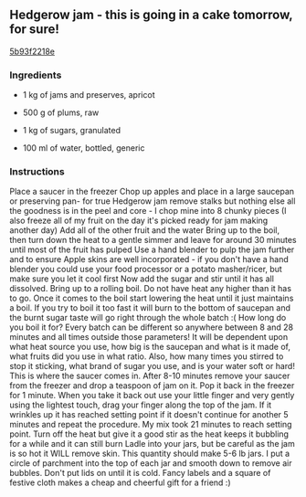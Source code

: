 ## Hedgerow jam - this is going in a cake tomorrow, for sure!

[5b93f2218e](https://cookpad.com/us/recipes/359832-hedgerow-jam-this-is-going-in-a-cake-tomorrow-for-sure)

### Ingredients

 - 1 kg of jams and preserves, apricot

 - 500 g of plums, raw

 - 1 kg of sugars, granulated

 - 100 ml of water, bottled, generic

### Instructions

Place a saucer in the freezer Chop up apples and place in a large saucepan or preserving pan- for true Hedgerow jam remove stalks but nothing else all the goodness is in the peel and core - I chop mine into 8 chunky pieces (I also freeze all of my fruit on the day it's picked ready for jam making another day) Add all of the other fruit and the water Bring up to the boil, then turn down the heat to a gentle simmer and leave for around 30 minutes until most of the fruit has pulped Use a hand blender to pulp the jam further and to ensure Apple skins are well incorporated - if you don't have a hand blender you could use your food processor or a potato masher/ricer, but make sure you let it cool first Now add the sugar and stir until it has all dissolved. Bring up to a rolling boil. Do not have heat any higher than it has to go. Once it comes to the boil start lowering the heat until it just maintains a boil. If you try to boil it too fast it will burn to the bottom of saucepan and the burnt sugar taste will go right through the whole batch :( How long do you boil it for? Every batch can be different so anywhere between 8 and 28 minutes and all times outside those parameters! It will be dependent upon what heat source you use, how big is the saucepan and what is it made of, what fruits did you use in what ratio. Also, how many times you stirred to stop it sticking, what brand of sugar you use, and is your water soft or hard! This is where the saucer comes in. After 8-10 minutes remove your saucer from the freezer and drop a teaspoon of jam on it. Pop it back in the freezer for 1 minute. When you take it back out use your little finger and very gently using the lightest touch, drag your finger along the top of the jam. If it wrinkles up it has reached setting point if it doesn't continue for another 5 minutes and repeat the procedure. My mix took 21 minutes to reach setting point. Turn off the heat but give it a good stir as the heat keeps it bubbling for a while and it can still burn Ladle into your jars, but be careful as the jam is so hot it WILL remove skin. This quantity should make 5-6 lb jars. I put a circle of parchment into the top of each jar and smooth down to remove air bubbles. Don't put lids on until it is cold. Fancy labels and a square of festive cloth makes a cheap and cheerful gift for a friend :)